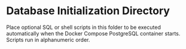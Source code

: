 <!--
/**
 * App: Shopping Cart API
 * Package: db.init
 * File: README.md
 * Version: 0.1.0
 * Turns: 2
 * Author: gpt-5-codex
 * Date: 2025-10-03T00:34:56Z
 * Exports: Initialization directory documentation
 * Description: Explains the purpose of the db/init directory used by Docker Compose for seed scripts.
 */
-->
# Database Initialization Directory

Place optional SQL or shell scripts in this folder to be executed automatically when the Docker Compose PostgreSQL container starts. Scripts run in alphanumeric order.
